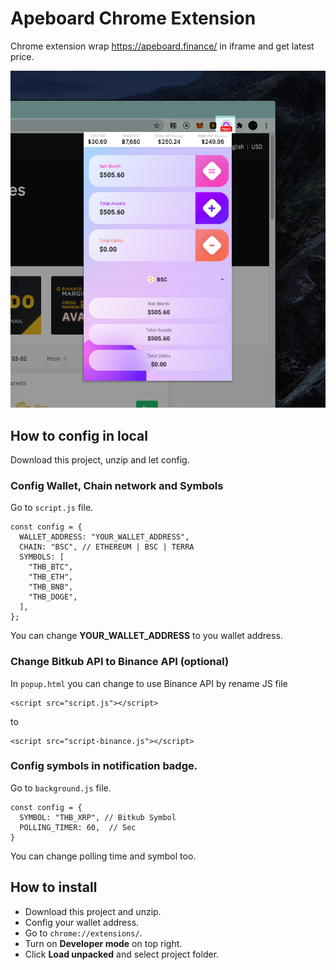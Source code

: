 # Apeboard Chrome Extension

Chrome extension wrap https://apeboard.finance/ in iframe and get latest price.

![Apeboard Chrome Extension](https://github.com/notjiam/apeboard-chrome-extension/blob/main/image.png?raw=true)

## How to config in local

Download this project, unzip and let config.

### Config Wallet, Chain network and Symbols 
Go to `script.js` file.
```
const config = {
  WALLET_ADDRESS: "YOUR_WALLET_ADDRESS",
  CHAIN: "BSC", // ETHEREUM | BSC | TERRA
  SYMBOLS: [
    "THB_BTC",
    "THB_ETH",
    "THB_BNB",
    "THB_DOGE",
  ],
};
```

You can change **YOUR_WALLET_ADDRESS** to you wallet address.

### Change Bitkub API to Binance API (optional)

In `popup.html` you can change to use Binance API by rename JS file
```
<script src="script.js"></script>
```
to
```
<script src="script-binance.js"></script>
```

### Config symbols in notification badge.

Go to `background.js` file.

```
const config = {
  SYMBOL: "THB_XRP", // Bitkub Symbol
  POLLING_TIMER: 60,  // Sec
}
```
You can change polling time and symbol too.

## How to install
- Download this project and unzip.
- Config your wallet address.
- Go to `chrome://extensions/`.
- Turn on **Developer mode** on top right.
- Click **Load unpacked** and select project folder.
